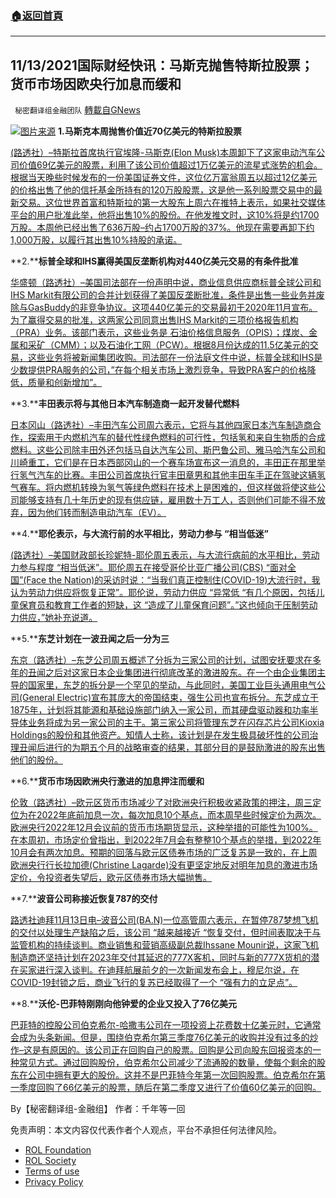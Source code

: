 ###  [:house:返回首頁](https://github.com/ourhimalayas/txt)
---


## 11/13/2021国际财经快讯：马斯克抛售特斯拉股票；货币市场因欧央行加息而缓和
` 秘密翻译组金融团队` [轉載自GNews](https://gnews.org/zh-hans/1660983/)

![](https://assets.gnews.org/wp-content/uploads/2021/11/图片1-56.png)[图片来源](https://dzm0ugdauank9.cloudfront.net/)
**1.马斯克本周抛售价值近70亿美元的特斯拉股票**

[(路透社）–特斯拉首席执行官埃隆-马斯克(Elon Musk)本周卸下了这家电动汽车公司价值69亿美元的股票，利用了该公司价值超过1万亿美元的流星式涨势的机会。根据当天晚些时候发布的一份美国证券文件，这位亿万富翁周五以超过12亿美元的价格出售了他的信托基金所持有的120万股股票，这是他一系列股票交易中的最新交易。这位世界首富和特斯拉的第一大股东上周六在推特上表示，如果社交媒体平台的用户批准此举，他将出售10%的股份。在他发推文时，这10%将是约1700万股。本周他已经出售了636万股–约占1700万股的37%。他现在需要再卸下约1,000万股，以履行其出售10%持股的承诺。](https://www.oann.com/teslas-musk-sells-more-shares-after-twitter-vote/)

**2.****标普全球和IHS赢得美国反垄断机构对440亿美元交易的有条件批准**

[华盛顿（路透社）–美国司法部在一份声明中说，商业信息供应商标普全球公司和IHS Markit有限公司的合并计划获得了美国反垄断批准，条件是出售一些业务并废除与GasBuddy的非竞争协议。这项440亿美元的交易最初于2020年11月宣布。为了赢得交易的批准，这两家公司同意出售IHS Markit的三项价格报告机构（PRA）业务。该部门表示，这些业务是 石油价格信息服务（OPIS）；煤炭、金属和采矿（CMM）；以及石油化工网（PCW）。根据8月份达成的11.5亿美元的交易，这些业务将被新闻集团收购。司法部在一份法庭文件中说，标普全球和IHS是少数提供PRA服务的公司，”在每个相关市场上激烈竞争，导致PRA客户的价格降低，质量和创新增加”。](https://www.oann.com/sp-global-ihs-win-u-s-antitrust-approval-for-deal-with-conditions-court-filings/)

**3.****丰田表示将与其他日本汽车制造商一起开发替代燃料**

[日本冈山（路透社）–丰田汽车公司周六表示，它将与其他四家日本汽车制造商合作，探索用于内燃机汽车的替代性绿色燃料的可行性，包括氢和来自生物质的合成燃料。这些公司除丰田外还包括马自达汽车公司、斯巴鲁公司、雅马哈汽车公司和川崎重工，它们是在日本西部冈山的一个赛车场宣布这一消息的，丰田正在那里举行氢气汽车的比赛。丰田公司首席执行官丰田章男和其他丰田车手正在驾驶这辆氢气赛车。将内燃机转换为氢气等绿色燃料在技术上是困难的，但这样做将使这些公司能够支持有几十年历史的现有供应链，雇用数十万工人，否则他们可能不得不放弃，因为他们转而制造电动汽车（EV）。](https://www.oann.com/toyota-says-to-develop-alternative-fuels-with-other-japanese-vehicle-makers/)

**4.****耶伦表示，与大流行前的水平相比，劳动力参与 “相当低迷”**

[(路透社）–美国财政部长珍妮特-耶伦周五表示，与大流行病前的水平相比，劳动力参与程度 “相当低迷”。耶伦周五在接受哥伦比亚广播公司(CBS) “面对全国”(Face the Nation)的采访时说：“当我们真正控制住(COVID-19)大流行时，我认为劳动力供应将恢复正常”。耶伦说，劳动力供应 “异常低 “有几个原因，包括儿童保育员和教育工作者的短缺，这 “造成了儿童保育问题”。”这也倾向于压制劳动力供应，”她补充说道。](https://www.oann.com/labor-force-participation-quite-depressed-versus-pre-pandemic-levels-yellen-says/)

**5.****东芝计划在一波丑闻之后一分为三**

[东京（路透社）–东芝公司周五概述了分拆为三家公司的计划，试图安抚要求在多年的丑闻之后对这家日本企业集团进行彻底改革的激进股东。在一个由企业集团主导的国家里，东芝的拆分是一个罕见的举动，与此同时，美国工业巨头通用电气公司(General Electric)宣布其庞大的帝国结束，强生公司也宣布拆分。东芝成立于1875年，计划将其能源和基础设施部门纳入一家公司，而其硬盘驱动器和功率半导体业务将成为另一家公司的主干。第三家公司将管理东芝在闪存芯片公司Kioxia Holdings的股份和其他资产。知情人士称，该计划是在发生极具破坏性的公司治理丑闻后进行的为期五个月的战略审查的结果，其部分目的是鼓励激进的股东出售他们的股份。](https://www.oann.com/toshiba-set-to-announce-split-into-three-firms-shareholder-reaction-in-focus/)

**6.****货币市场因欧洲央行激进的加息押注而缓和**

[伦敦（路透社）–欧元区货币市场减少了对欧洲央行积极收紧政策的押注，周三定位为在2022年底前加息一次，每次加息10个基点，而本周早些时候定价为两次。欧洲央行2022年12月会议前的货币市场期货显示，这种举措的可能性为100%。在本周初，市场定价曾指出，到2022年7月会有整整10个基点的举措，到2022年10月会有两次加息。预期的回落与欧元区债券市场的广泛复苏是一致的，在上周欧洲央行行长拉加德(Christine Lagarde)没有更坚定地反对明年加息的激进市场定价，令投资者失望后，欧元区债券市场大幅抛售。](https://www.oann.com/money-markets-ease-up-on-aggressive-ecb-rate-hike-bets/)

**7.****波音公司称接近恢复787的交付**

[路透社迪拜11月13日电–波音公司(BA.N)一位高管周六表示，在暂停787梦想飞机的交付以处理生产缺陷之后，该公司 “越来越接近 “恢复交付，但时间表取决于与监管机构的持续谈判。商业销售和营销高级副总裁Ihssane Mounir说，这家飞机制造商还坚持计划在2023年交付其延迟的777X客机，同时与新的777X货机的潜在买家进行深入谈判。在迪拜航展前夕的一次新闻发布会上，穆尼尔说，在COVID-19封锁之后，商业飞行的复苏已经取得了一个 “强有力的立足点”。](https://www.reuters.com/business/aerospace-defense/boeing-says-getting-close-resuming-787-deliveries-2021-11-13/)

**8.****沃伦-巴菲特刚刚向他钟爱的企业又投入了76亿美元**

[巴菲特的控股公司伯克希尔-哈撒韦公司在一项投资上花费数十亿美元时，它通常会成为头条新闻。但是，围绕伯克希尔第三季度76亿美元的收购并没有过多的炒作–这是有原因的。该公司正在回购自己的股票。回购是公司向股东回报资本的一种常见方式。通过回购股份，伯克希尔公司减少了流通股的数量，使每个剩余的股东在公司中拥有更大的股份。这并不是巴菲特今年第一次回购股票。伯克希尔在第一季度回购了66亿美元的股票，随后在第二季度又进行了价值60亿美元的回购。](https://finance.yahoo.com/news/warren-buffett-just-poured-another-150000712.html)

By【秘密翻译组-金融组】
作者：千年等一回

 

免责声明：本文内容仅代表作者个人观点，平台不承担任何法律风险。

- [ROL Foundation](https://rolfoundation.org/)
- [ROL Society](https://rolsociety.org/)
- [Terms of use](https://gnews.org/terms-of-use-3/)
- [Privacy Policy](https://gnews.org/privacy-policy/)
